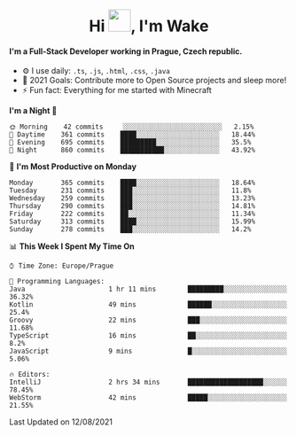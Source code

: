<h1 align="center">Hi <img src="https://raw.githubusercontent.com/MrWakeCZ/MrWakeCZ/master/Hi.gif" width="40px" />, I'm Wake</h1>

#### I'm a Full-Stack Developer working in Prague, Czech republic.
- ⚙️ I use daily: `.ts`, `.js`, `.html`, `.css`, `.java`
- 🥅 2021 Goals: Contribute more to Open Source projects and sleep more!
- ⚡ Fun fact: Everything for me started with Minecraft

<!--START_SECTION:waka-->
**I'm a Night 🦉** 

```text
🌞 Morning    42 commits     ░░░░░░░░░░░░░░░░░░░░░░░░░   2.15% 
🌆 Daytime    361 commits    ████░░░░░░░░░░░░░░░░░░░░░   18.44% 
🌃 Evening    695 commits    █████████░░░░░░░░░░░░░░░░   35.5% 
🌙 Night      860 commits    ███████████░░░░░░░░░░░░░░   43.92%

```
📅 **I'm Most Productive on Monday** 

```text
Monday       365 commits    ████░░░░░░░░░░░░░░░░░░░░░   18.64% 
Tuesday      231 commits    ███░░░░░░░░░░░░░░░░░░░░░░   11.8% 
Wednesday    259 commits    ███░░░░░░░░░░░░░░░░░░░░░░   13.23% 
Thursday     290 commits    ███░░░░░░░░░░░░░░░░░░░░░░   14.81% 
Friday       222 commits    ██░░░░░░░░░░░░░░░░░░░░░░░   11.34% 
Saturday     313 commits    ████░░░░░░░░░░░░░░░░░░░░░   15.99% 
Sunday       278 commits    ███░░░░░░░░░░░░░░░░░░░░░░   14.2%

```


📊 **This Week I Spent My Time On** 

```text
⌚︎ Time Zone: Europe/Prague

💬 Programming Languages: 
Java                     1 hr 11 mins        █████████░░░░░░░░░░░░░░░░   36.32% 
Kotlin                   49 mins             ██████░░░░░░░░░░░░░░░░░░░   25.4% 
Groovy                   22 mins             ███░░░░░░░░░░░░░░░░░░░░░░   11.68% 
TypeScript               16 mins             ██░░░░░░░░░░░░░░░░░░░░░░░   8.2% 
JavaScript               9 mins              █░░░░░░░░░░░░░░░░░░░░░░░░   5.06%

🔥 Editors: 
IntelliJ                 2 hrs 34 mins       ███████████████████░░░░░░   78.45% 
WebStorm                 42 mins             █████░░░░░░░░░░░░░░░░░░░░   21.55%

```


 Last Updated on 12/08/2021
<!--END_SECTION:waka-->
